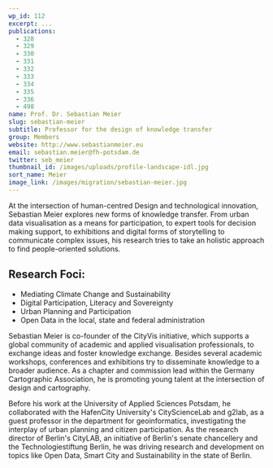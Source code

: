 ```yaml
---
wp_id: 112
excerpt: ...
publications:
  - 328
  - 329
  - 330
  - 331
  - 332
  - 333
  - 334
  - 335
  - 336
  - 498
name: Prof. Dr. Sebastian Meier
slug: sebastian-meier
subtitle: Professor for the design of knowledge transfer
group: Members
website: http://www.sebastianmeier.eu
email: sebastian.meier@fh-potsdam.de
twitter: seb_meier
thumbnail_id: /images/uploads/profile-landscape-idl.jpg
sort_name: Meier
image_link: /images/migration/sebastian-meier.jpg
---
```

At the intersection of human-centred Design and technological innovation, Sebastian Meier explores new forms of knowledge transfer. From urban data visualisation as a means for participation, to expert tools for decision making support, to exhibitions and digital forms of storytelling to communicate complex issues, his research tries to take an holistic approach to find people-oriented solutions.

## Research Foci:

* Mediating Climate Change and Sustainability
* Digital Participation, Literacy and Sovereignty
* Urban Planning and Participation
* Open Data in the local, state and federal administration

Sebastian Meier is co-founder of the CityVis initiative, which supports a global community of academic and applied visualisation professionals, to exchange ideas and foster knowledge exchange. Besides several academic workshops, conferences and exhibitions try to disseminate knowledge to a broader audience. As a chapter and commission lead within the Germany Cartographic Association, he is promoting young talent at the intersection of design and cartography.

Before his work at the University of Applied Sciences Potsdam, he collaborated with the HafenCity University's CityScienceLab and g2lab, as a guest professor in the department for geoinformatics, investigating the interplay of urban planning and citizen participation. As the research director of Berlin's CityLAB, an initiative of Berlin's senate chancellery and the Technologiestiftung Berlin, he was driving research and development on topics like Open Data, Smart City and Sustainability in the state of Berlin.
